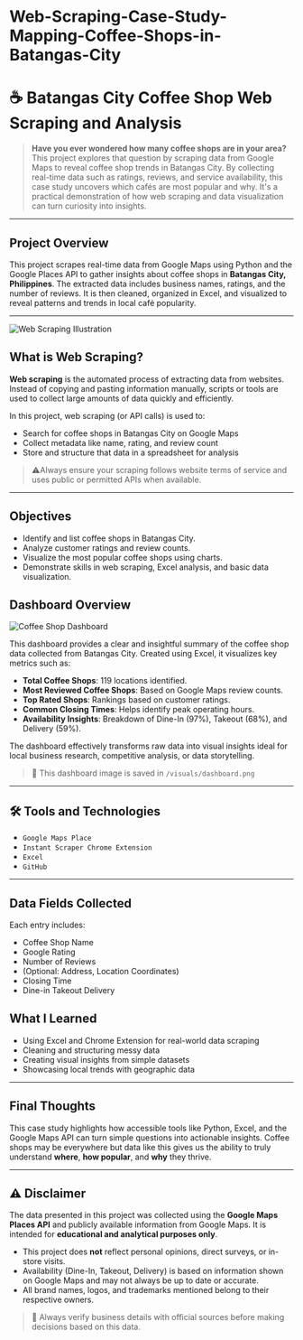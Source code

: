 
# Web-Scraping-Case-Study-Mapping-Coffee-Shops-in-Batangas-City

# ☕ Batangas City Coffee Shop Web Scraping and Analysis

> **Have you ever wondered how many coffee shops are in your area?**  
> This project explores that question by scraping data from Google Maps to reveal coffee shop trends in Batangas City. By collecting real-time data such as ratings, reviews, and service availability, this case study uncovers which cafés are most popular and why. It's a practical demonstration of how web scraping and data visualization can turn curiosity into insights.

---

## Project Overview

This project scrapes real-time data from Google Maps using Python and the Google Places API to gather insights about coffee shops in **Batangas City, Philippines**. The extracted data includes business names, ratings, and the number of reviews. It is then cleaned, organized in Excel, and visualized to reveal patterns and trends in local café popularity.

---
![Web Scraping Illustration](https://github.com/Jerome-analyst/Web-Scraping-Case-Study-Mapping-Coffee-Shops-in-Batangas-City/blob/main/What%20is%20web%20scraping%20.png)

## What is Web Scraping?

**Web scraping** is the automated process of extracting data from websites. Instead of copying and pasting information manually, scripts or tools are used to collect large amounts of data quickly and efficiently.

In this project, web scraping (or API calls) is used to:
- Search for coffee shops in Batangas City on Google Maps
- Collect metadata like name, rating, and review count
- Store and structure that data in a spreadsheet for analysis

> ⚠Always ensure your scraping follows website terms of service and uses public or permitted APIs when available.

---

## Objectives

- Identify and list coffee shops in Batangas City.
- Analyze customer ratings and review counts.
- Visualize the most popular coffee shops using charts.
- Demonstrate skills in web scraping, Excel analysis, and basic data visualization.

##  Dashboard Overview

![Coffee Shop Dashboard](https://github.com/Jerome-analyst/Web-Scraping-Case-Study-Mapping-Coffee-Shops-in-Batangas-City/blob/main/Dashboard%20file.png)

This dashboard provides a clear and insightful summary of the coffee shop data collected from Batangas City. Created using Excel, it visualizes key metrics such as:

- **Total Coffee Shops**: 119 locations identified.
- **Most Reviewed Coffee Shops**: Based on Google Maps review counts.
- **Top Rated Shops**: Rankings based on customer ratings.
- **Common Closing Times**: Helps identify peak operating hours.
- **Availability Insights**: Breakdown of Dine-In (97%), Takeout (68%), and Delivery (59%).

The dashboard effectively transforms raw data into visual insights ideal for local business research, competitive analysis, or data storytelling.

> 📌 This dashboard image is saved in `/visuals/dashboard.png`

---

## 🛠️ Tools and Technologies

- `Google Maps Place`
- `Instant Scraper Chrome Extension` 
- `Excel` 
- `GitHub` 

---

## Data Fields Collected

Each entry includes:
- Coffee Shop Name
- Google Rating
- Number of Reviews
- (Optional: Address, Location Coordinates)
- Closing Time
- Dine-in	Takeout	Delivery
 
## What I Learned

- Using Excel and Chrome Extension for real-world data scraping
- Cleaning and structuring messy data
- Creating visual insights from simple datasets
- Showcasing local trends with geographic data

---

## Final Thoughts

This case study highlights how accessible tools like Python, Excel, and the Google Maps API can turn simple questions into actionable insights. Coffee shops may be everywhere but data like this gives us the ability to truly understand **where**, **how popular**, and **why** they thrive.


---

## ⚠️ Disclaimer

The data presented in this project was collected using the **Google Maps Places API** and publicly available information from Google Maps. It is intended for **educational and analytical purposes only**.

- This project does **not** reflect personal opinions, direct surveys, or in-store visits.
- Availability (Dine-In, Takeout, Delivery) is based on information shown on Google Maps and may not always be up to date or accurate.
- All brand names, logos, and trademarks mentioned belong to their respective owners.

> 📌 Always verify business details with official sources before making decisions based on this data.
